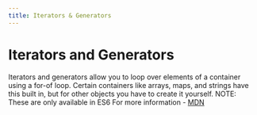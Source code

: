 ```yaml
---
title: Iterators & Generators
---
```


# Iterators and Generators
Iterators and generators allow you to loop over elements of a container using a for-of loop.
Certain containers like arrays, maps, and strings have this built in, but for other objects you have to create it yourself.
NOTE: These are only available in ES6
For more information - <a href='https://developer.mozilla.org/en-US/docs/Web/JavaScript/Guide/Iterators_and_Generators'> MDN</a>

